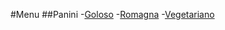 #Menu
##Panini
-[Goloso](paninoPrimavera.md)
-[Romagna](paninoRomagna.md)
-[Vegetariano](paninoVegetariano.md)
